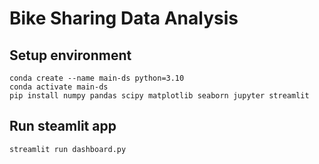 # Bike Sharing Data Analysis

## Setup environment
```
conda create --name main-ds python=3.10
conda activate main-ds
pip install numpy pandas scipy matplotlib seaborn jupyter streamlit
```

## Run steamlit app
```
streamlit run dashboard.py
```
